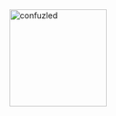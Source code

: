 <img height="170" align="left" src="https://github-readme-stats.vercel.app/api?username=confuzled&count_private=true&include_all_commits=true&theme=onedark" alt="confuzled" />

